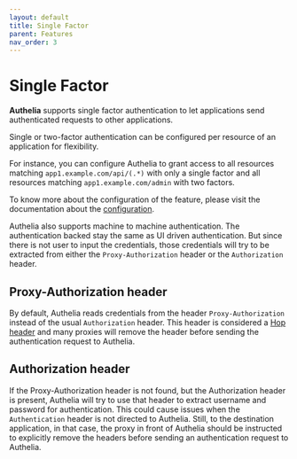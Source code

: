 ```yaml
---
layout: default
title: Single Factor
parent: Features
nav_order: 3
---
```


# Single Factor

**Authelia** supports single factor authentication to let applications
send authenticated requests to other applications.

Single or two-factor authentication can be configured per resource of an
application for flexibility.

For instance, you can configure Authelia to grant access to all resources
matching `app1.example.com/api/(.*)` with only a single factor and all
resources matching `app1.example.com/admin` with two factors.

To know more about the configuration of the feature, please visit the
documentation about the [configuration](../configuration/access-control.md).

Authelia also supports machine to machine authentication. The authentication
backed stay the same as UI driven authentication. But since there is not 
user to input the credentials, those credentials will try to be extracted 
from either the `Proxy-Authorization` header or the `Authorization` header.

## Proxy-Authorization header

By default, Authelia reads credentials from the header `Proxy-Authorization` 
instead of the usual `Authorization` header. This header is considered a 
[Hop header](https://tools.ietf.org/html/rfc7235#section-4.4) and many proxies 
will remove the header before sending the authentication request to Authelia. 

## Authorization header

If the Proxy-Authorization header is not found, but the Authorization header is present, Authelia will try to use that header to extract username and password for authentication. This could cause issues when the `Authentication` header is not directed to Authelia. Still, to the destination application, in that case, the proxy in front of Authelia should be instructed to explicitly remove the headers before sending an authentication request to Authelia. 